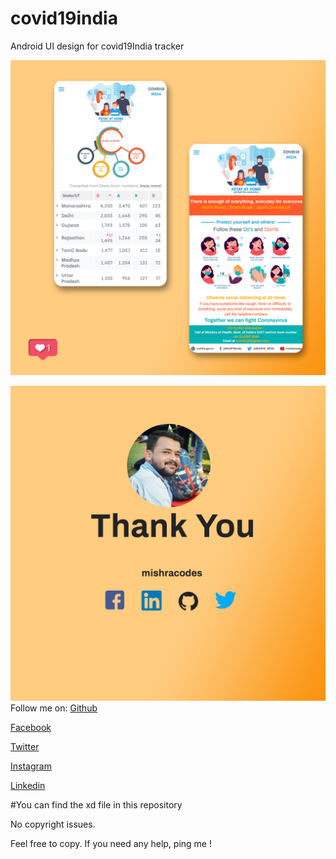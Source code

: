 # covid19india
Android UI design for covid19India tracker

![Overall Deisgn of the App](https://github.com/mishracodes/covid19india/blob/master/assets/p1.jpg)


![Find me on FB LINKEDIN and Twitter](https://github.com/mishracodes/covid19india/blob/master/assets/p2.jpg)
Follow me on:
[Github](https://github.com/mishracodes)

[Facebook](https://www.facebook.com/mishracodes)

[Twitter](https://twitter.com/mishracodes)

[Instagram](https://www.instagram.com/mishra.codes/)

[Linkedin](https://www.linkedin.com/in/mishracodes)



#You can find the xd file in this repository

No  copyright issues.

Feel free to copy. If you need any help, ping me !
